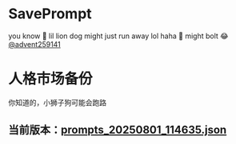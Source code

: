 # SavePrompt
you know 🫠 lil lion dog might just run away lol
haha 🐶 might bolt 😂 [@advent259141](https://github.com/advent259141)

# 人格市场备份
你知道的，小狮子狗可能会跑路

## 当前版本：[prompts_20250801_114635.json](https://github.com/Larch-C/SavePrompt/blob/main/prompts_20250801_114635.json)
